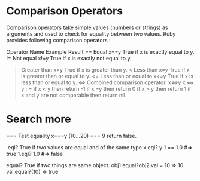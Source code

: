 # Comparison Operators
Comparison operators take simple values (numbers or strings) as arguments and used to check for equality between two values. Ruby provides following comparison operators :

Operator	                        Name	Example	Result
==	Equal	                        x==y	True if x is exactly equal to y.
!=	Not equal	                    x!=y	True if x is exactly not equal to y.
>	Greater than	                x>y	    True if x is greater than y.
<	Less than	                    x<y	    True if x is less than y.
>=	Greater than or equal to	    x>=y	True if x is greater than or equal to y.
<=	Less than or equal to	        x<=y	True if x is less than or equal to y.
<=>	Combined comparison operator.	x<=>y	x <=> y : =
if x < y then return -1
if x =y then return 0
if x > y then return 1
if x and y are not comparable then return nil


# Search more
===	Test equality	                x===y	(10...20) === 9 return false. 

.eql?	True if two values are equal and of the same type	x.eql? y	1 == 1.0 #=> true
1.eql? 1.0 #=> false

equal?	True if two things are same object.	obj1.equal?obj2	val = 10 => 10
val.equal?(10) => true